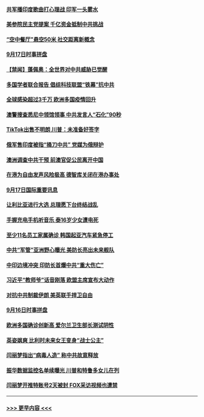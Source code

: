 #### [共军播印度歌曲打心理战 印军一头雾水](../pages/prog202/a102943218.md?t=09180602) 
#### [美参院民主党提案  千亿资金抵制中共挑战](../pages/prog202/a102943241.md?t=09180602) 
#### [“空中餐厅”悬空50米 社交距离新概念](../pages/prog202/a102943239.md?t=09180602) 
#### [9月17日时事拼盘](../pages/prog202/a102943209.md?t=09180602) 
#### [【禁闻】蓬佩奥：全世界对中共威胁已觉醒](../pages/prog202/a102943199.md?t=09180602) 
#### [多国学者联合报告 倡组科技联盟“铁幕”抗中共](../pages/prog202/a102943173.md?t=09180602) 
#### [全球感染超过3千万 欧洲多国疫情回升](../pages/prog202/a102943074.md?t=09180602) 
#### [澳警搜查悉尼中领馆领事 中共发言人“石化”90秒](../pages/prog202/a102943024.md?t=09180602) 
#### [TikTok出售不明朗 川普：未准备好签字](../pages/prog202/a102943047.md?t=09180602) 
#### [俄军售印度被指“捅刀中共” 党媒为俄辩护](../pages/prog202/a102942554.md?t=09180602) 
#### [澳洲调查中共干预 前澳官促公民离开中国](../pages/prog202/a102942856.md?t=09180602) 
#### [在港为自由发声风险极高 德智库关闭在港办事处](../pages/prog202/a102942853.md?t=09180602) 
#### [9月17日国际重要讯息](../pages/prog202/a102942852.md?t=09180602) 
#### [让利比亚进行大选 总理愿下台终结战乱](../pages/prog202/a102942811.md?t=09180602) 
#### [手握充电手机听音乐 泰16岁少女遭电死](../pages/prog202/a102942771.md?t=09180602) 
#### [至少11名员工家属确诊 韩国起亚汽车紧急停工](../pages/prog202/a102942749.md?t=09180602) 
#### [中共“军管”亚洲野心曝光 美防长亮出未来舰队](../pages/prog202/a102942729.md?t=09180602) 
#### [中印边境冲突 印防长首爆中共“重大伤亡”](../pages/prog202/a102942634.md?t=09180602) 
#### [习近平“教师爷”话音刚落 欧盟主席宣布大动作](../pages/prog202/a102942629.md?t=09180602) 
#### [对抗中共制裁伊朗 美英联手捍卫自由](../pages/prog202/a102942482.md?t=09180602) 
#### [9月16日时事拼盘](../pages/prog202/a102942493.md?t=09180602) 
#### [欧洲多国确诊创新高 爱尔兰卫生部长测试阴性](../pages/prog202/a102942261.md?t=09180602) 
#### [英姿飒爽 比利时未来女王变身“战士公主”](../pages/prog202/a102942466.md?t=09180602) 
#### [闫丽梦指出“病毒人造” 称中共故意释放](../pages/prog202/a102942452.md?t=09180602) 
#### [振华数据监控名单续曝光 川普和特鲁多女儿在列](../pages/prog202/a102942391.md?t=09180602) 
#### [闫丽梦开推特账号2天被封 FOX采访视频也遭禁](../pages/prog202/a102942363.md?t=09180602) 

----
#### [ >>> 更早内容 <<< ](../indexes/prog202-earlier.md)
